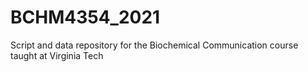 # BCHM4354_2021
Script and data repository for the Biochemical Communication course taught at Virginia Tech
